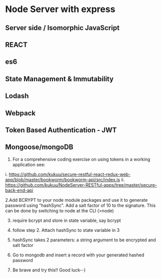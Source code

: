 # Node Server with express 
## Server side / Isomorphic  JavaScript
## REACT
## es6
## State Management & Immutability
## Lodash
## Webpack
## Token Based Authentication - JWT
## Mongoose/mongoDB

1. For a comprehensive coding exercise on using tokens in a working application see:

i. https://github.com/kukuu/secure-restful-react-redux-web-app/blob/master/bookworm/bookworm-api/src/index.js 
ii. https://github.com/kukuu/NodeServer-RESTful-apps/tree/master/secure-back-end-api

2.Add BCRYPT to your node module packages and use it to generate password using "hashSync". Add a salt factor of 10 to the signature. This can be done by switching to node at the CLI (>node)

3. require bcrypt and store in state variable, say bcrypt

4. follow step 2. Attach hashSync to state variable in 3

5. hashSync takes 2 parameters:  a string argument to be encrypted and salt factor

6. Go to mongodb and insert a record with your generated hashed password

7. Be brave and try this!! Good luck--)
